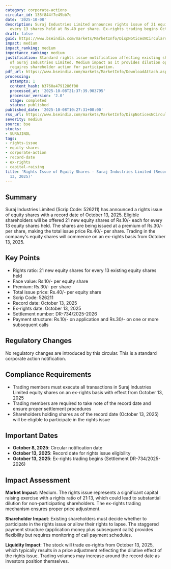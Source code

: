 ```yaml
---
category: corporate-actions
circular_id: 135f844f7e49bb7c
date: '2025-10-08'
description: Suraj Industries Limited announces rights issue of 21 equity shares for
  every 13 shares held at Rs.40 per share. Ex-rights trading begins October 13, 2025.
draft: false
guid: https://www.bseindia.com/markets/MarketInfo/DispNoticesNCirculars.aspx?Noticeid={2CEE0F6D-FAD7-4B2E-BAA1-5C42A08B07FD}&noticeno=20251008-15&dt=10/08/2025&icount=15&totcount=68&flag=0
impact: medium
impact_ranking: medium
importance_ranking: medium
justification: Standard rights issue notification affecting existing shareholders
  of Suraj Industries Limited. Medium impact as it provides dilution opportunity and
  requires shareholder action for participation.
pdf_url: https://www.bseindia.com/markets/MarketInfo/DownloadAttach.aspx?id=20251008-15&attachedId=
processing:
  attempts: 1
  content_hash: b3760a4791286f00
  processed_at: '2025-10-08T21:37:39.903795'
  processor_version: '2.0'
  stage: completed
  status: published
published_date: '2025-10-08T10:27:31+00:00'
rss_url: https://www.bseindia.com/markets/MarketInfo/DispNoticesNCirculars.aspx?Noticeid={2CEE0F6D-FAD7-4B2E-BAA1-5C42A08B07FD}&noticeno=20251008-15&dt=10/08/2025&icount=15&totcount=68&flag=0
severity: medium
source: bse
stocks:
- SURAJINDL
tags:
- rights-issue
- equity-shares
- corporate-action
- record-date
- ex-rights
- capital-raising
title: 'Rights Issue of Equity Shares - Suraj Industries Limited (Record Date: October
  13, 2025)'
---
```


## Summary

Suraj Industries Limited (Scrip Code: 526211) has announced a rights issue of equity shares with a record date of October 13, 2025. Eligible shareholders will be offered 21 new equity shares of Rs.10/- each for every 13 equity shares held. The shares are being issued at a premium of Rs.30/- per share, making the total issue price Rs.40/- per share. Trading in the company's equity shares will commence on an ex-rights basis from October 13, 2025.

## Key Points

- Rights ratio: 21 new equity shares for every 13 existing equity shares held
- Face value: Rs.10/- per equity share
- Premium: Rs.30/- per share
- Total issue price: Rs.40/- per equity share
- Scrip Code: 526211
- Record date: October 13, 2025
- Ex-rights date: October 13, 2025
- Settlement number: DR-734/2025-2026
- Payment structure: Rs.10/- on application and Rs.30/- on one or more subsequent calls

## Regulatory Changes

No regulatory changes are introduced by this circular. This is a standard corporate action notification.

## Compliance Requirements

- Trading members must execute all transactions in Suraj Industries Limited equity shares on an ex-rights basis with effect from October 13, 2025
- Trading members are required to take note of the record date and ensure proper settlement procedures
- Shareholders holding shares as of the record date (October 13, 2025) will be eligible to participate in the rights issue

## Important Dates

- **October 8, 2025**: Circular notification date
- **October 13, 2025**: Record date for rights issue eligibility
- **October 13, 2025**: Ex-rights trading begins (Settlement DR-734/2025-2026)

## Impact Assessment

**Market Impact**: Medium. The rights issue represents a significant capital raising exercise with a rights ratio of 21:13, which could lead to substantial dilution for non-participating shareholders. The ex-rights trading mechanism ensures proper price adjustment.

**Shareholder Impact**: Existing shareholders must decide whether to participate in the rights issue or allow their rights to lapse. The staggered payment structure (application money plus subsequent calls) provides flexibility but requires monitoring of call payment schedules.

**Liquidity Impact**: The stock will trade ex-rights from October 13, 2025, which typically results in a price adjustment reflecting the dilutive effect of the rights issue. Trading volumes may increase around the record date as investors position themselves.